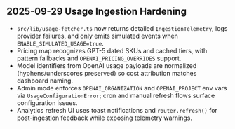 ## 2025-09-29 Usage Ingestion Hardening
- `src/lib/usage-fetcher.ts` now returns detailed `IngestionTelemetry`, logs provider failures, and only emits simulated events when `ENABLE_SIMULATED_USAGE=true`.
- Pricing map recognizes GPT-5 dated SKUs and cached tiers, with pattern fallbacks and `OPENAI_PRICING_OVERRIDES` support.
- Model identifiers from OpenAI usage payloads are normalized (hyphens/underscores preserved) so cost attribution matches dashboard naming.
- Admin mode enforces `OPENAI_ORGANIZATION` and `OPENAI_PROJECT` env vars via `UsageConfigurationError`; cron and manual refresh flows surface configuration issues.
- Analytics refresh UI uses toast notifications and `router.refresh()` for post-ingestion feedback while exposing telemetry warnings.
